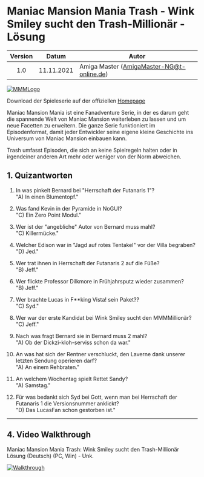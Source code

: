 # Maniac Mansion Mania Trash - Wink Smiley sucht den Trash-Millionär - Lösung

| Version | Datum      | Autor                                     |
|:-------:|------------|-------------------------------------------|
|   1.0   | 11.11.2021 | Amiga Master (AmigaMaster-NG@t-online.de) |

[![MMMLogo](https://www.maniac-mansion-mania.com/banner/banner.png)](https://www.maniac-mansion-mania.com)

Download der Spieleserie auf der offiziellen [Homepage](https://www.maniac-mansion-mania.com)

Maniac Mansion Mania ist eine Fanadventure Serie, in der es darum geht die spannende Welt von Maniac Mansion weiterleben zu lassen und um neue Facetten zu erweitern. Die ganze Serie funktioniert im Episodenformat, damit jeder Entwickler seine eigene kleine Geschichte ins Universum von Maniac Mansion einbauen kann.

Trash umfasst Episoden, die sich an keine Spielregeln halten oder in irgendeiner anderen Art mehr oder weniger von der Norm abweichen.

## 1. Quizantworten

1. In was pinkelt Bernard bei "Herrschaft der Futanaris 1"?  
   "A) In einen Blumentopf."

2. Was fand Kevin in der Pyramide in NoGUI?  
   "C) Ein Zero Point Modul."

3. Wer ist der "angebliche" Autor von Bernard muss mahl?  
   "C) Killermücke."

4. Welcher Edison war in "Jagd auf rotes Tentakel" vor der Villa begraben?  
   "D) Jed."

5. Wer trat ihnen in Herrschaft der Futanaris 2 auf die Füße?  
   "B) Jeff."

6. Wer flickte Professor Dilkmore in Frühjahrsputz wieder zusammen?  
   "B) Jeff."

7. Wer brachte Lucas in F**king Vista! sein Paket??  
   "C) Syd."

8. Wer war der erste Kandidat bei Wink Smiley sucht den MMMMillionär?  
   "C) Jeff."

9. Nach was fragt Bernard sie in Bernard muss 2 mahl?  
   "A) Ob der Dickzi-kloh-serviss schon da war."

10. An was hat sich der Rentner verschluckt, den Laverne dank unserer letzten Sendung operieren darf?  
    "A) An einem Rehbraten."

11. An welchem Wochentag spielt Rettet Sandy?  
    "A) Samstag."

12. Für was bedankt sich Syd bei Gott, wenn man bei Herrschaft der Futanaris 1 die Versionsnummer anklickt?  
    "D) Das LucasFan schon gestorben ist."

--------------------------------------------------------------------------------

## 4. Video Walkthrough

Maniac Mansion Mania Trash: Wink Smiley sucht den Trash-Millionär Lösung (Deutsch) (PC, Win) - Unk.

[![Walkthrough](https://img.youtube.com/vi/qhy0S0tRNlY/0.jpg)](https://www.youtube.com/watch?v=qhy0S0tRNlY)
